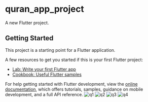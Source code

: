 # quran_app_project

A new Flutter project.

## Getting Started

This project is a starting point for a Flutter application.

A few resources to get you started if this is your first Flutter project:

- [Lab: Write your first Flutter app](https://docs.flutter.dev/get-started/codelab)
- [Cookbook: Useful Flutter samples](https://docs.flutter.dev/cookbook)

For help getting started with Flutter development, view the
[online documentation](https://docs.flutter.dev/), which offers tutorials,
samples, guidance on mobile development, and a full API reference.
![q1](https://user-images.githubusercontent.com/76428053/227720063-c6cc54df-ab1b-4b0a-b79f-c9a14c8c916f.jpg)
![q2](https://user-images.githubusercontent.com/76428053/227720065-166361f9-d04f-444c-aa2c-71633d90bc80.jpg)
![q3](https://user-images.githubusercontent.com/76428053/227720068-7da94f66-faf3-452c-8661-8f63b02833ee.jpg)
![q4](https://user-images.githubusercontent.com/76428053/227720079-720fa2b6-f1f8-43d9-af32-36502f0ca351.jpg)

